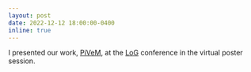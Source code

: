 ```yaml
---
layout: post
date: 2022-12-12 18:00:00-0400
inline: true
---
```


I presented our work, [PiVeM](./projects/pivem), at the [LoG](https://logconference.org/) conference in the virtual poster session.
